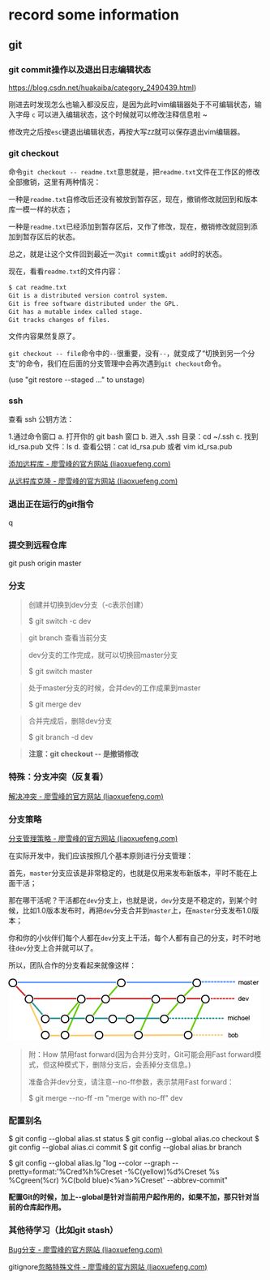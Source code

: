 # record some information

## git

### git commit操作以及退出日志编辑状态

https://blog.csdn.net/huakaiba/category_2490439.html)

刚进去时发现怎么也输入都没反应，是因为此时vim编辑器处于不可编辑状态，输入字母 `c` 可以进入编辑状态，这个时候就可以修改注释信息啦 ~

修改完之后按`esc`键退出编辑状态，再按大写`ZZ`就可以保存退出vim编辑器。

### git checkout

命令`git checkout -- readme.txt`意思就是，把`readme.txt`文件在工作区的修改全部撤销，这里有两种情况：

一种是`readme.txt`自修改后还没有被放到暂存区，现在，撤销修改就回到和版本库一模一样的状态；

一种是`readme.txt`已经添加到暂存区后，又作了修改，现在，撤销修改就回到添加到暂存区后的状态。

总之，就是让这个文件回到最近一次`git commit`或`git add`时的状态。

现在，看看`readme.txt`的文件内容：

```
$ cat readme.txt
Git is a distributed version control system.
Git is free software distributed under the GPL.
Git has a mutable index called stage.
Git tracks changes of files.
```

文件内容果然复原了。

`git checkout -- file`命令中的`--`很重要，没有`--`，就变成了“切换到另一个分支”的命令，我们在后面的分支管理中会再次遇到`git checkout`命令。



(use "git restore --staged <file>..." to unstage)

### ssh

查看 ssh 公钥方法：

1.通过命令窗口
a. 打开你的 git bash 窗口
b. 进入 .ssh 目录：cd ~/.ssh
c. 找到 id_rsa.pub 文件：ls
d. 查看公钥：cat id_rsa.pub 或者 vim id_rsa.pub



[添加远程库 - 廖雪峰的官方网站 (liaoxuefeng.com)](https://www.liaoxuefeng.com/wiki/896043488029600/898732864121440)

[从远程库克隆 - 廖雪峰的官方网站 (liaoxuefeng.com)](https://www.liaoxuefeng.com/wiki/896043488029600/898732792973664)

### 退出正在运行的git指令

q

### 提交到远程仓库

git push origin master

### 分支

>  创建并切换到dev分支（-c表示创建）
>
> $ git switch -c dev

> git branch 查看当前分支

> dev分支的工作完成，就可以切换回master分支
>
> $ git switch master

> 处于master分支的时候，合并dev的工作成果到master
>
> $ git merge dev

> 合并完成后，删除dev分支
>
> $ git branch -d dev

> **注意：git checkout -- <file>是撤销修改**

### 特殊：分支冲突（反复看）

[解决冲突 - 廖雪峰的官方网站 (liaoxuefeng.com)](https://www.liaoxuefeng.com/wiki/896043488029600/900004111093344)



### 分支策略

[分支管理策略 - 廖雪峰的官方网站 (liaoxuefeng.com)](https://www.liaoxuefeng.com/wiki/896043488029600/900005860592480)

在实际开发中，我们应该按照几个基本原则进行分支管理：

首先，`master`分支应该是非常稳定的，也就是仅用来发布新版本，平时不能在上面干活；

那在哪干活呢？干活都在`dev`分支上，也就是说，`dev`分支是不稳定的，到某个时候，比如1.0版本发布时，再把`dev`分支合并到`master`上，在`master`分支发布1.0版本；

你和你的小伙伴们每个人都在`dev`分支上干活，每个人都有自己的分支，时不时地往`dev`分支上合并就可以了。

所以，团队合作的分支看起来就像这样：

![git-br-policy](myreadme.assets/0)

> 附：How 禁用fast forward(因为合并分支时，Git可能会用Fast forward模式，但这种模式下，删除分支后，会丢掉分支信息。)
>
> 
>
> 准备合并dev分支，请注意--no-ff参数，表示禁用Fast forward：
>
> $ git merge --no-ff -m "merge with no-ff" dev



### 配置别名

$ git config --global alias.st status
$ git config --global alias.co checkout
$ git config --global alias.ci commit
$ git config --global alias.br branch

$ git config --global alias.lg "log --color --graph --pretty=format:'%Cred%h%Creset -%C(yellow)%d%Creset %s %Cgreen(%cr) %C(bold blue)<%an>%Creset' --abbrev-commit"

**配置Git的时候，加上--global是针对当前用户起作用的，如果不加，那只针对当前的仓库起作用。**



### 其他待学习（比如git stash）

[Bug分支 - 廖雪峰的官方网站 (liaoxuefeng.com)](https://www.liaoxuefeng.com/wiki/896043488029600/900388704535136)

gitignore[忽略特殊文件 - 廖雪峰的官方网站 (liaoxuefeng.com)](https://www.liaoxuefeng.com/wiki/896043488029600/900004590234208)



